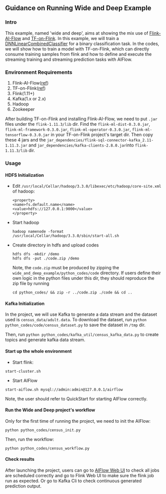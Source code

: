 ## Guidance on Running Wide and Deep Example

### Intro
This example, named 'wide and deep', aims at showing the mix use of [Flink-AI-Flow](https://github.com/alibaba/flink-ai-extended/blob/master/flink-ai-flow/QUICKSTART.md) and [TF-on-Flink](https://github.com/alibaba/flink-ai-extended/tree/master/deep-learning-on-flink). 
In this example, we will train a [DNNLinearCombinedClassifier](https://arxiv.org/abs/1606.07792) for a binary classification task.
In the codes, we will show how to train a model with TF-on-Flink, which can directly consume training samples from flink and how to define and execute the streaming training and streaming prediction tasks with AIFlow.

### Environment Requirements
1. Flink-AI-Flow([ref](https://github.com/alibaba/flink-ai-extended/blob/master/flink-ai-flow/QUICKSTART.md))
2. TF-on-Flink([ref](https://github.com/alibaba/flink-ai-extended/tree/master/deep-learning-on-flink))
3. Flink(1.11+)
4. Kafka(1.x or 2.x)
5. Hadoop
6. Zookeeper

After building TF-on-Flink and installing Flink-AI-Flow, we need to put `.jar` files under the `flink-1.11.3/lib` dir.
Find the `flink-ml-dist-0.3.0.jar`, `flink-ml-framework-0.3.0.jar`, `flink-ml-operator-0.3.0.jar`, `flink-ml-tensorflow-0.3.0.jar` in your TF-on-Flink project's target dir.
Then copy these 4 jars and the `jar_dependencies/flink-sql-connector-kafka_2.11-1.11.3.jar` and `jar_dependencies/kafka-clients-2.8.0.jar`into `flink-1.11.3/lib` dir. 


### Usage
#### HDFS Initialization

- Edit `/usr/local/Cellar/hadoop/3.3.0/libexec/etc/hadoop/core-site.xml` of hadoop:
    ```shell
    <property>
    <name>fs.default.name</name>
    <value>hdfs://127.0.0.1:9000</value>
    </property>
    ```
- Start hadoop
    ```shell
    hadoop namenode -format
    /usr/local/Cellar/hadoop/3.3.0/sbin/start-all.sh
    ```
- Create directory in hdfs and upload codes
    ```shell
    hdfs dfs -mkdir /demo
    hdfs dfs -put ./code.zip /demo
    ```
  Note, the `code.zip` must be produced by zipping the `wide_and_deep_example/python_codes/code` directory.
  If users define their own logic in the python files under this dir, they should reproduce the zip file by running
  ```shell
  cd python_codes/ && zip -r ../code.zip ./code && cd ..
  ```
  
#### Kafka Initialization
In the project, we will use Kafka to generate a data stream and the dataset used is `census_data/adult.data`. 
   To download the dataset, run `python python_codes/code/census_dataset.py` to save the dataset in `/tmp` dir.
   
Then, run `python python_codes/kafka_util/census_kafka_data.py` to create topics and generate kafka data stream.

#### Start up the whole environment
- Start flink:
```shell
start-cluster.sh
```
- Start AIFlow
```shell
start-aiflow.sh mysql://admin:admin@127.0.0.1/airflow
```
Note, the user should refer to QuickStart for starting AIFlow correctly.

#### Run the Wide and Deep project's workflow
Only for the first time of running the project, we need to init the AIFlow:
```shell
python python_codes/census_init.py 
```

Then, run the workflow:
```shell
python python_codes/census_workflow.py
```

#### Check results
After launching the project, users can go to [AIFlow Web UI](127.0.0.1:8080) to check all jobs are scheduled correctly and 
   go to Flink Web UI to make sure the flink job run as expected.
   Or go to Kafka Cli to check continuous generated prediction output.
